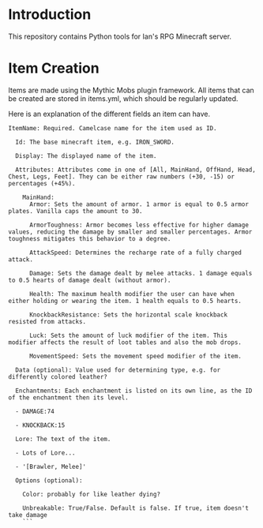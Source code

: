 # Introduction

This repository contains Python tools for Ian's RPG Minecraft server.

# Item Creation
Items are made using the Mythic Mobs plugin framework. All items that can be created are stored in items.yml, which should be regularly updated.

Here is an explanation of the different fields an item can have.

```
ItemName: Required. Camelcase name for the item used as ID.

  Id: The base minecraft item, e.g. IRON_SWORD.

  Display: The displayed name of the item.

  Attributes: Attributes come in one of [All, MainHand, OffHand, Head, Chest, Legs, Feet]. They can be either raw numbers (+30, -15) or percentages (+45%).

    MainHand:
      Armor: Sets the amount of armor. 1 armor is equal to 0.5 armor plates. Vanilla caps the amount to 30.

      ArmorToughness: Armor becomes less effective for higher damage values, reducing the damage by smaller and smaller percentages. Armor toughness mitigates this behavior to a degree.

      AttackSpeed: Determines the recharge rate of a fully charged attack.

      Damage: Sets the damage dealt by melee attacks. 1 damage equals to 0.5 hearts of damage dealt (without armor).

      Health: The maximum health modifier the user can have when either holding or wearing the item. 1 health equals to 0.5 hearts.

      KnockbackResistance: Sets the horizontal scale knockback resisted from attacks.

      Luck: Sets the amount of luck modifier of the item. This modifier affects the result of loot tables and also the mob drops.

      MovementSpeed: Sets the movement speed modifier of the item.

  Data (optional): Value used for determining type, e.g. for differently colored leather? 

  Enchantments: Each enchantment is listed on its own line, as the ID of the enchantment then its level.

  - DAMAGE:74

  - KNOCKBACK:15

  Lore: The text of the item. 

  - Lots of Lore...

  - '[Brawler, Melee]'

  Options (optional): 

    Color: probably for like leather dying?

    Unbreakable: True/False. Default is false. If true, item doesn't take damage 
    ```